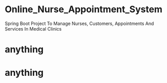 # Online_Nurse_Appointment_System
Spring Boot Project To Manage Nurses, Customers, Appointments And Services In Medical Clinics
# anything
# anything
